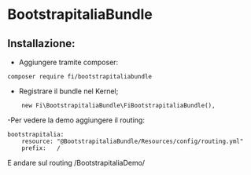 BootstrapitaliaBundle
=============
Installazione:
-------------

- Aggiungere tramite composer:
```
composer require fi/bootstrapitaliabundle
```

- Registrare il bundle nel Kernel;
```
    new Fi\BootstrapitaliaBundle\FiBootstrapitaliaBundle(),
```
-Per vedere la demo aggiungere il routing:
```
bootstrapitalia:
    resource: "@BootstrapitaliaBundle/Resources/config/routing.yml"
    prefix:   /
```
E andare sul routing /BootstrapitaliaDemo/

